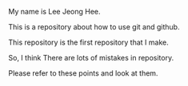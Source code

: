 My name is Lee Jeong Hee.

This is a repository about how to use git and github.

This repository is the first repository that I make.

So, I think There are lots of mistakes in repository.

Please refer to these points and look at them.
